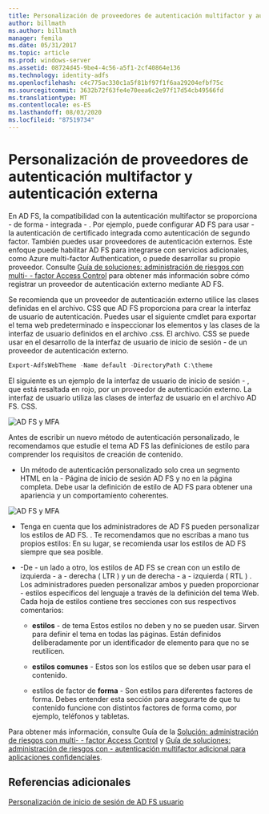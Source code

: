 ```yaml
---
title: Personalización de proveedores de autenticación multifactor y autenticación externa
author: billmath
ms.author: billmath
manager: femila
ms.date: 05/31/2017
ms.topic: article
ms.prod: windows-server
ms.assetid: 08724d45-9be4-4c56-a5f1-2cf40864e136
ms.technology: identity-adfs
ms.openlocfilehash: c4c775ac330c1a5f81bf97f1f6aa29204efbf75c
ms.sourcegitcommit: 3632b72f63fe4e70eea6c2e97f17d54cb49566fd
ms.translationtype: MT
ms.contentlocale: es-ES
ms.lasthandoff: 08/03/2020
ms.locfileid: "87519734"
---
```

# <a name="multi-factor-authentication-and-external-authentication-providers-customization"></a>Personalización de proveedores de autenticación multifactor y autenticación externa

En AD FS, la compatibilidad con la autenticación multifactor se proporciona \- de forma \- integrada \- . Por ejemplo, puede configurar AD FS para usar \- la autenticación de certificado integrada como autenticación de segundo factor. También puedes usar proveedores de autenticación externos. Este enfoque puede habilitar AD FS para integrarse con servicios adicionales, como Azure multi-factor Authentication, o puede desarrollar su propio proveedor. Consulte [Guía de soluciones: administración de riesgos con multi- \- factor Access Control](./manage-risk-with-conditional-access-control.md) para obtener más información sobre cómo registrar un proveedor de autenticación externo mediante AD FS.

Se recomienda que un proveedor de autenticación externo utilice las clases definidas en el archivo. CSS que AD FS proporciona para crear la interfaz de usuario de autenticación. Puedes usar el siguiente cmdlet para exportar el tema web predeterminado e inspeccionar los elementos y las clases de la interfaz de usuario definidos en el archivo .css. El archivo. CSS se puede usar en el desarrollo de la interfaz de usuario de inicio de sesión \- de un proveedor de autenticación externo.

```powershell
Export-AdfsWebTheme -Name default -DirectoryPath C:\theme
```

El siguiente es un ejemplo de la interfaz de usuario de inicio de sesión \- , que está resaltada en rojo, por un proveedor de autenticación externo. La interfaz de usuario utiliza las clases de interfaz de usuario en el archivo AD FS. CSS.

![AD FS y MFA](media/AD-FS-user-sign-in-customization/ADFS_Blue_Custom8.png)

Antes de escribir un nuevo método de autenticación personalizado, le recomendamos que estudie el tema AD FS las definiciones de estilo para comprender los requisitos de creación de contenido.

-   Un método de autenticación personalizado solo crea un segmento HTML en la \- Página de inicio de sesión AD FS y no en la página completa. Debe usar la definición de estilo de AD FS para obtener una apariencia y un comportamiento coherentes.

![AD FS y MFA](media/AD-FS-user-sign-in-customization/ADFS_Blue_Custom9.png)

-   Tenga en cuenta que los administradores de AD FS pueden personalizar los estilos de AD FS. . Te recomendamos que no escribas a mano tus propios estilos: En su lugar, se recomienda usar los estilos de AD FS siempre que sea posible.

-   \-De \- un lado a otro, los estilos de AD FS se crean con un estilo de izquierda \- a \- derecha \( LTR \) y un de derecha \- a \- izquierda \( RTL \) . Los administradores pueden personalizar ambos y pueden proporcionar \- estilos específicos del lenguaje a través de la definición del tema Web. Cada hoja de estilos contiene tres secciones con sus respectivos comentarios:

    -   **estilos** \- de tema Estos estilos no deben y no se pueden usar. Sirven para definir el tema en todas las páginas. Están definidos deliberadamente por un identificador de elemento para que no se reutilicen.

    -   **estilos comunes** \- Estos son los estilos que se deben usar para el contenido.

    -   estilos de factor de **forma** \- Son estilos para diferentes factores de forma. Debes entender esta sección para asegurarte de que tu contenido funcione con distintos factores de forma como, por ejemplo, teléfonos y tabletas.

Para obtener más información, consulte Guía de la [Solución: administración de riesgos con multi- \- factor Access Control](./manage-risk-with-conditional-access-control.md) y [Guía de soluciones: administración de riesgos con \- autenticación multifactor adicional para aplicaciones confidenciales](https://tnstage.redmond.corp.microsoft.com/library/dn280949.aspx).

## <a name="additional-references"></a>Referencias adicionales
[Personalización de inicio de sesión de AD FS usuario](AD-FS-user-sign-in-customization.md)
